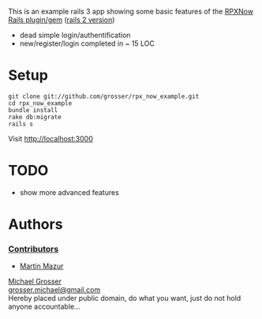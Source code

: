 This is an example rails 3 app showing some basic features of the [RPXNow Rails plugin/gem](http://github.com/grosser/rpx_now)
([rails 2 version](http://github.com/grosser/rpx_now_example/tree/rails2))

 - dead simple login/authentification
 - new/register/login completed in ~ 15 LOC

Setup
=====
    git clone git://github.com/grosser/rpx_now_example.git
    cd rpx_now_example
    bundle install
    rake db:migrate
    rails s

Visit [http://localhost:3000](http://localhost:3000)

TODO
====
 - show more advanced features

Authors
=======

### [Contributors](http://github.com/grosser/rpx_now_example/contributors)
 - [Martin Mazur](http://www.twitter.com/m_mazur)

[Michael Grosser](http://grosser.it)  
grosser.michael@gmail.com  
Hereby placed under public domain, do what you want, just do not hold anyone accountable...